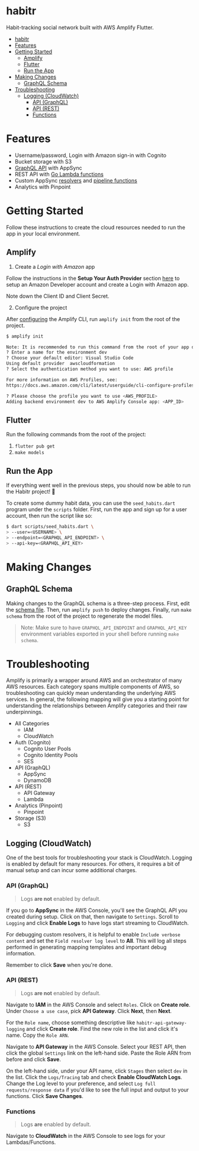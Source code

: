 # habitr

Habit-tracking social network built with AWS Amplify Flutter.

- [habitr](#habitr)
- [Features](#features)
- [Getting Started](#getting-started)
  - [Amplify](#amplify)
  - [Flutter](#flutter)
  - [Run the App](#run-the-app)
- [Making Changes](#making-changes)
  - [GraphQL Schema](#graphql-schema)
- [Troubleshooting](#troubleshooting)
  - [Logging (CloudWatch)](#logging-cloudwatch)
    - [API (GraphQL)](#api-graphql)
    - [API (REST)](#api-rest)
    - [Functions](#functions)

# Features
- Username/password, Login with Amazon sign-in with Cognito
- Bucket storage with S3
- [GraphQL API](amplify/backend/api/habitr/schema.graphql) with AppSync
- REST API with [Go Lambda functions](amplify/backend/function/)
- Custom AppSync [resolvers](amplify/backend/api/habitr/resolvers) and [pipeline functions](amplify/backend/api/habitr/pipelineFunctions)
- Analytics with Pinpoint

# Getting Started

Follow these instructions to create the cloud resources needed to run the app in your local environment.

## Amplify

1. Create a *Login with Amazon* app

Follow the instructions in the **Setup Your Auth Provider** section [here](https://docs.amplify.aws/lib/auth/social_signin_web_ui/q/platform/flutter#setup-your-auth-provider) to setup an Amazon Developer account and create a Login with Amazon app. 

Note down the Client ID and Client Secret.

2. Configure the project

After [configuring](https://docs.amplify.aws/cli/start/install) the Amplify CLI, run `amplify init` from the root of the project.

```sh
$ amplify init

Note: It is recommended to run this command from the root of your app directory
? Enter a name for the environment dev
? Choose your default editor: Visual Studio Code
Using default provider  awscloudformation
? Select the authentication method you want to use: AWS profile

For more information on AWS Profiles, see:
https://docs.aws.amazon.com/cli/latest/userguide/cli-configure-profiles.html

? Please choose the profile you want to use <AWS_PROFILE>
Adding backend environment dev to AWS Amplify Console app: <APP_ID>
```

## Flutter

Run the following commands from the root of the project:

1. `flutter pub get`
2. `make models`

## Run the App

If everything went well in the previous steps, you should now be able to run the Habitr project! 🎉

To create some dummy habit data, you can use the `seed_habits.dart` program under the `scripts` folder. First, run the app and sign up for a user account, then run the script like so:

```sh
$ dart scripts/seed_habits.dart \
> --user=<USERNAME> \
> --endpoint=<GRAPHQL_API_ENDPOINT> \
> --api-key=<GRAPHQL_API_KEY>
```

# Making Changes

## GraphQL Schema

Making changes to the GraphQL schema is a three-step process. First, edit the [schema file](amplify/backend/api/habitr/schema.graphql). Then, run `amplify push` to deploy changes. Finally, run `make schema` from the root of the project to regenerate the model files.

> Note: Make sure to have `GRAPHQL_API_ENDPOINT` and `GRAPHQL_API_KEY` environment variables exported in your shell before running `make schema`.

# Troubleshooting

Amplify is primarily a wrapper around AWS and an orchestrator of many AWS resources. Each category spans multiple components of AWS, so troubleshooting can quickly mean understanding the underlying AWS services. In general, the following mapping will give you a starting point for understanding the relationships between Amplify categories and their raw underpinnings.

- All Categories
    - IAM
    - CloudWatch
- Auth (Cognito)
    - Cognito User Pools
    - Cognito Identity Pools
    - SES
- API (GraphQL)
    - AppSync
    - DynamoDB
- API (REST)
    - API Gateway
    - Lambda
- Analytics (Pinpoint)
    - Pinpoint
- Storage (S3)
    - S3

## Logging (CloudWatch)

One of the best tools for troubleshooting your stack is CloudWatch. Logging is enabled by default for many resources. For others, it requires a bit of manual setup and can incur some additional charges.

### API (GraphQL)

> Logs **are not** enabled by default.

If you go to **AppSync** in the AWS Console, you'll see the GraphQL API you created during setup. Click on that, then navigate to `Settings`. Scroll to `Logging` and click **Enable Logs** to have logs start streaming to CloudWatch.

For debugging custom resolvers, it is helpful to enable `Include verbose content` and set the `Field resolver log level` to **All**. This will log all steps performed in generating mapping templates and important debug information.

Remember to click **Save** when you're done.

### API (REST)

> Logs **are not** enabled by default.

Navigate to **IAM** in the AWS Console and select `Roles`. Click on **Create role**. Under `Choose a use case`, pick **API Gateway**. Click **Next**, then **Next**.

For the `Role name`, choose something descriptive like `habitr-api-gateway-logging` and click **Create role**. Find the new role in the list and click it's name. Copy the `Role ARN`.

Navigate to **API Gateway** in the AWS Console. Select your REST API, then click the global `Settings` link on the left-hand side. Paste the Role ARN from before and click **Save**.

On the left-hand side, under your API name, click `Stages` then select `dev` in the list. Click the `Logs/Tracing` tab and check **Enable CloudWatch Logs**. Change the Log level to your preference, and select `Log full requests/response data` if you'd like to see the full input and output to your functions. Click **Save Changes**.

### Functions

> Logs **are** enabled by default.

Navigate to **CloudWatch** in the AWS Console to see logs for your Lambdas/Functions.